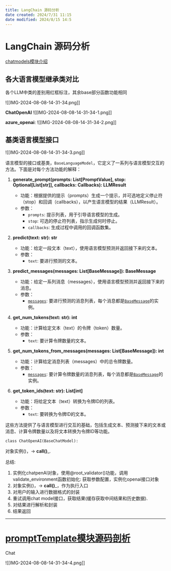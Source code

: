 ```yaml
---
title: LangChain 源码分析
date created: 2024/7/31 11:15
date modified: 2024/8/15 14:5
---
```

# LangChain 源码分析

[chatmodels模块介绍](https://www.zhihu.com/zvideo/1661208710797172736)

## 各大语言模型继承类对比

各个LLM中类的差别用红框标注，其余base部分函数功能相同

![[IMG-2024-08-08-14-31-34.png]]

**ChatOpenAI**
![[IMG-2024-08-08-14-31-34-1.png]]

**azure_openai**:
![[IMG-2024-08-08-14-31-34-2.png]]

## 基类语言模型接口

![[IMG-2024-08-08-14-31-34-3.png]]

语言模型的接口或基类，`BaseLanguageModel`，它定义了一系列与语言模型交互的方法。下面是对每个方法功能的解释：

1. **generate_prompt(prompts: List[PromptValue], stop: Optional[List[str]], callbacks: Callbacks): LLMResult**
   - 功能：根据提供的提示（prompts）生成一个提示，并可选地定义停止符（stop）和回调（callbacks），以产生语言模型的结果（LLMResult）。
   - 参数：
	 - `prompts`: 提示列表，用于引导语言模型的生成。
	 - `stop`: 可选的停止符列表，指示生成何时停止。
	 - `callbacks`: 生成过程中调用的回调函数集。

2. **predict(text: str): str**
   - 功能：给定一段文本（text），使用语言模型预测并返回接下来的文本。
   - 参数：
	 - `text`: 要进行预测的文本。

3. **predict_messages(messages: List[BaseMessage]): BaseMessage**
   - 功能：给定一系列消息（messages），使用语言模型预测并返回接下来的消息。
   - 参数：
	 - [`messages`](command:_github.copilot.openSymbolFromReferences?%5B%7B%22%24mid%22%3A1%2C%22path%22%3A%22%2Ff%3A%2Fpractice%20code%2Fguasscode%2Flangchain-anal-main%2Flangchain%2Fschema%2Fmessages.py%22%2C%22scheme%22%3A%22file%22%7D%2C%7B%22line%22%3A0%2C%22character%22%3A0%7D%5D "langchain/schema/messages.py"): 要进行预测的消息列表，每个消息都是[`BaseMessage`](command:_github.copilot.openSymbolFromReferences?%5B%7B%22%24mid%22%3A1%2C%22path%22%3A%22%2Ff%3A%2Fpractice%20code%2Fguasscode%2Flangchain-anal-main%2Flangchain%2Fschema%2Fmessages.py%22%2C%22scheme%22%3A%22file%22%7D%2C%7B%22line%22%3A57%2C%22character%22%3A6%7D%5D "langchain/schema/messages.py")的实例。

4. **get_num_tokens(text: str): int**
   - 功能：计算给定文本（text）的令牌（token）数量。
   - 参数：
	 - `text`: 要计算令牌数量的文本。

5. **get_num_tokens_from_messages(messages: List[BaseMessage]): int**
   - 功能：计算给定消息列表（messages）中的总令牌数量。
   - 参数：
	 - [`messages`](command:_github.copilot.openSymbolFromReferences?%5B%7B%22%24mid%22%3A1%2C%22path%22%3A%22%2Ff%3A%2Fpractice%20code%2Fguasscode%2Flangchain-anal-main%2Flangchain%2Fschema%2Fmessages.py%22%2C%22scheme%22%3A%22file%22%7D%2C%7B%22line%22%3A0%2C%22character%22%3A0%7D%5D "langchain/schema/messages.py"): 要计算令牌数量的消息列表，每个消息都是[`BaseMessage`](command:_github.copilot.openSymbolFromReferences?%5B%7B%22%24mid%22%3A1%2C%22path%22%3A%22%2Ff%3A%2Fpractice%20code%2Fguasscode%2Flangchain-anal-main%2Flangchain%2Fschema%2Fmessages.py%22%2C%22scheme%22%3A%22file%22%7D%2C%7B%22line%22%3A57%2C%22character%22%3A6%7D%5D "langchain/schema/messages.py")的实例。

6. **get_token_ids(text: str): List[int]**
   - 功能：将给定文本（text）转换为令牌ID的列表。
   - 参数：
	 - `text`: 要转换为令牌ID的文本。

这些方法提供了与语言模型进行交互的基础，包括生成文本、预测接下来的文本或消息、计算令牌数量以及将文本转换为令牌ID等功能。

`class ChatOpenAI(BaseChatModel):`

对象实例()，-> __call()___.

总结:

1. 实例化chatpenAI对象，使用@root_validator()功能，调用validate_environment函数初始化: 获取参数配置，实例化openai接口对象
2. 对象实例()，-> __call()___，作为执行入口
3. 对用户的输入进行数据格式的封装
4. 重试调用chat model接口，获取结果(缓存获取中间结果和历史数据).
5. 对结果进行解析和封装
6. 结果返回

---

# [promptTemplate模块源码剖析](https://www.zhihu.com/zvideo/1663740505211957248)

Chat

![[IMG-2024-08-08-14-31-34-4.png]]
